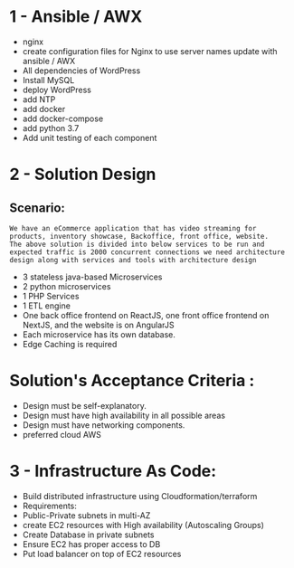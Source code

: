 # 1 - Ansible / AWX
- nginx
- create configuration files for Nginx to use server names update with ansible / AWX
- All dependencies of WordPress
- Install MySQL
- deploy WordPress
- add NTP
- add docker
- add docker-compose
- add python 3.7
- Add unit testing of each component
# 2 - Solution Design
## Scenario: 
```
We have an eCommerce application that has video streaming for products, inventory showcase, Backoffice, front office, website.
The above solution is divided into below services to be run and expected traffic is 2000 concurrent connections we need architecture design along with services and tools with architecture design
```

- 3 stateless java-based Microservices
- 2 python microservices
- 1 PHP Services
- 1 ETL engine
- One back office frontend on ReactJS, one front office frontend on NextJS, and the website is on AngularJS
- Each microservice has its own database.
- Edge Caching is required

# Solution's Acceptance Criteria :
- Design must be self-explanatory.
- Design must have high availability in all possible areas
- Design must have networking components.
- preferred cloud AWS

# 3 - Infrastructure As Code:
- Build distributed infrastructure using Cloudformation/terraform
- Requirements:
- Public-Private subnets in multi-AZ
- create EC2 resources with High availability (Autoscaling Groups)
- Create Database in private subnets
- Ensure EC2 has proper access to DB
- Put load balancer on top of EC2 resources
